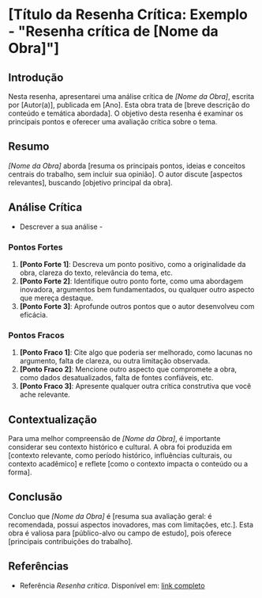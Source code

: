# [Título da Resenha Crítica: Exemplo - "Resenha crítica de [Nome da Obra]"]

## Introdução
Nesta resenha, apresentarei uma análise crítica de *[Nome da Obra]*, escrita por [Autor(a)], publicada em [Ano]. Esta obra trata de [breve descrição do conteúdo e temática abordada]. O objetivo desta resenha é examinar os principais pontos e oferecer uma avaliação crítica sobre o tema.

## Resumo
*[Nome da Obra]* aborda [resuma os principais pontos, ideias e conceitos centrais do trabalho, sem incluir sua opinião]. O autor discute [aspectos relevantes], buscando [objetivo principal da obra].

## Análise Crítica
  - Descrever a sua análise - 
  
### Pontos Fortes
1. **[Ponto Forte 1]**: Descreva um ponto positivo, como a originalidade da obra, clareza do texto, relevância do tema, etc.
2. **[Ponto Forte 2]**: Identifique outro ponto forte, como uma abordagem inovadora, argumentos bem fundamentados, ou qualquer outro aspecto que mereça destaque.
3. **[Ponto Forte 3]**: Aprofunde outros pontos que o autor desenvolveu com eficácia.

### Pontos Fracos
1. **[Ponto Fraco 1]**: Cite algo que poderia ser melhorado, como lacunas no argumento, falta de clareza, ou outra limitação observada.
2. **[Ponto Fraco 2]**: Mencione outro aspecto que compromete a obra, como dados desatualizados, falta de fontes confiáveis, etc.
3. **[Ponto Fraco 3]**: Apresente qualquer outra crítica construtiva que você ache relevante.

## Contextualização
Para uma melhor compreensão de *[Nome da Obra]*, é importante considerar seu contexto histórico e cultural. A obra foi produzida em [contexto relevante, como período histórico, influências culturais, ou contexto acadêmico] e reflete [como o contexto impacta o conteúdo ou a forma].

## Conclusão
Concluo que *[Nome da Obra]* é [resuma sua avaliação geral: é recomendada, possui aspectos inovadores, mas com limitações, etc.]. Esta obra é valiosa para [público-alvo ou campo de estudo], pois oferece [principais contribuições do trabalho]. 

## Referências

- Referência *Resenha crítica*. Disponível em: [link completo](https://brasilescola.uol.com.br/redacao/resenha-critica.htm)
